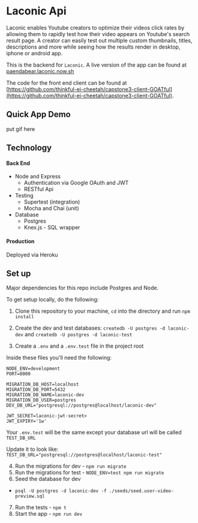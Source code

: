 # Laconic Api

Laconic enables Youtube creators to optimize their videos click rates by allowing them to rapidly test how their video appears on Youtube's search result page.  A creator can easily test out multiple custom thumbnails, titles, descriptions and more while seeing how the results render in desktop, iphone or android app.

This is the backend for `Laconic`.  A live version of the app can be found at [paendabear.laconic.now.sh](https://paendabear.laconic.now.sh)

The code for the front end client can be found at [https://github.com/thinkful-ei-cheetah/capstone3-client-GOATful](https://github.com/thinkful-ei-cheetah/capstone3-client-GOATful).
 
## Quick App Demo

put gif here

## Technology

#### Back End

* Node and Express
  * Authentication via Google OAuth and JWT
  * RESTful Api
* Testing
  * Supertest (integration)
  * Mocha and Chai (unit)
* Database
  * Postgres
  * Knex.js - SQL wrapper

#### Production

Deployed via Heroku


## Set up

Major dependencies for this repo include Postgres and Node.

To get setup locally, do the following:

1. Clone this repository to your machine, `cd` into the directory and run `npm install`
2. Create the dev and test databases: `createdb -U postgres -d laconic-dev` and `createdb -U postgres -d laconic-test`

3. Create a `.env` and a `.env.test` file in the project root

Inside these files you'll need the following:

````
NODE_ENV=development
PORT=8000

MIGRATION_DB_HOST=localhost
MIGRATION_DB_PORT=5432
MIGRATION_DB_NAME=laconic-dev
MIGRATION_DB_USER=postgres
DEV_DB_URL="postgresql://postgres@localhost/laconic-dev"

JWT_SECRET=laconic-jwt-secret>
JWT_EXPIRY='1w'
````

Your `.env.test` will be the same except your database url will be called `TEST_DB_URL`

Update it to look like: `TEST_DB_URL="postgresql://postgres@localhost/laconic-test"`

4. Run the migrations for dev - `npm run migrate`
5. Run the migrations for test - `NODE_ENV=test npm run migrate`
6. Seed the database for dev

* `psql -U postgres -d laconic-dev -f ./seeds/seed.user-video-preview.sql`

7. Run the tests - `npm t`
8. Start the app - `npm run dev`